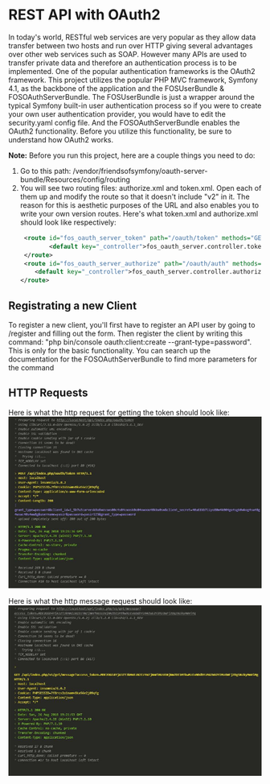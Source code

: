 # REST API with OAuth2
In today's world, RESTful web services are very popular as they allow data transfer between two hosts and run over HTTP giving several advantages over other web services such as SOAP. However many APIs are used to transfer private data and therefore an authentication process is to be implemented. One of the popular authentication frameworks is the OAuth2 framework. This project utilizes the popular PHP MVC framework, Symfony 4.1, as the backbone of the application and the FOSUserBundle & FOSOAuthServerBundle. The FOSUserBundle is just a wrapper around the typical Symfony built-in user authentication process so if you were to create your own user authentication provider, you would have to edit the security.yaml config file. And the FOSOAuthServerBundle enables the OAuth2 functionality. Before you utilize this functionality, be sure to understand how OAuth2 works.

<strong>Note:</strong>
Before you run this project, here are a couple things you need to do:
1. Go to this path: /vendor/friendsofsymfony/oauth-server-bundle/Resources/config/routing
2. You will see two routing files: authorize.xml and token.xml. Open each of them up and modify the route so that it doesn't include "v2" in it. The reason for this is aesthetic purposes of the URL and also enables you to write your own version routes. Here's what token.xml and authorize.xml should look like respectively:
    ```xml 
     <route id="fos_oauth_server_token" path="/oauth/token" methods="GET POST">
            <default key="_controller">fos_oauth_server.controller.token:tokenAction</default>
     </route>
     <route id="fos_oauth_server_authorize" path="/oauth/auth" methods="GET POST">
        <default key="_controller">fos_oauth_server.controller.authorize:authorizeAction</default>
    </route>
    ```

## Registrating a new Client
To register a new client, you'll first have to register an API user by going to /register and filling out the form. Then register the client by writing this command: "php bin/console oauth:client:create --grant-type=password". This is only for the basic functionality. You can search up the documentation for the FOSOAuthServerBundle to find more parameters for the command

## HTTP Requests
Here is what the http request for getting the token should look like: <br>
![](https://github.com/myasir2/PHP/blob/REST_API_with_OAuth2.0/http-token-request.JPG)

Here is what the http message request should look like: <br>
![](https://github.com/myasir2/PHP/blob/REST_API_with_OAuth2.0/http-message-request.JPG)

